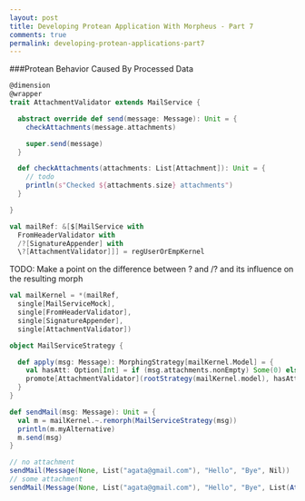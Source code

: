 ```yaml
---
layout: post
title: Developing Protean Application With Morpheus - Part 7
comments: true
permalink: developing-protean-applications-part7
---
```


###Protean Behavior Caused By Processed Data

```scala
@dimension
@wrapper
trait AttachmentValidator extends MailService {

  abstract override def send(message: Message): Unit = {
    checkAttachments(message.attachments)

    super.send(message)
  }

  def checkAttachments(attachments: List[Attachment]): Unit = {
    // todo
    println(s"Checked ${attachments.size} attachments")
  }

}
```

```scala
val mailRef: &[$[MailService with
  FromHeaderValidator with
  /?[SignatureAppender] with
  \?[AttachmentValidator]]] = regUserOrEmpKernel
```

TODO: Make a point on the difference between \? and /? and its influence
on the resulting morph

```scala
val mailKernel = *(mailRef,
  single[MailServiceMock],
  single[FromHeaderValidator],
  single[SignatureAppender],
  single[AttachmentValidator])
```

```scala
object MailServiceStrategy {

  def apply(msg: Message): MorphingStrategy[mailKernel.Model] = {
    val hasAtt: Option[Int] = if (msg.attachments.nonEmpty) Some(0) else None
    promote[AttachmentValidator](rootStrategy(mailKernel.model), hasAtt)
  }
}
```

```scala
def sendMail(msg: Message): Unit = {
  val m = mailKernel.~.remorph(MailServiceStrategy(msg))
  println(m.myAlternative)
  m.send(msg)
}
```

```scala
// no attachment
sendMail(Message(None, List("agata@gmail.com"), "Hello", "Bye", Nil))
// some attachment
sendMail(Message(None, List("agata@gmail.com"), "Hello", "Bye", List(Attachment("att1", Array[Byte](0,1,2), "mime1"))))
```
